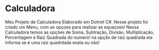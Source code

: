# Calculadora
Meu Projeto de Calculadora Elaborado em Dotnet C#.
Nesse projeto foi criado um Menu, com as opçoes para realizar as equaçoes!
Nessa Calculadora temos as opções de Soma, Subtração, Divisão, Multiplicação, Porcentagem e Raiz Quadrada do numero!
na opção de raiz quadrada ela informa se é uma raiz quadrdada exata ou não!
